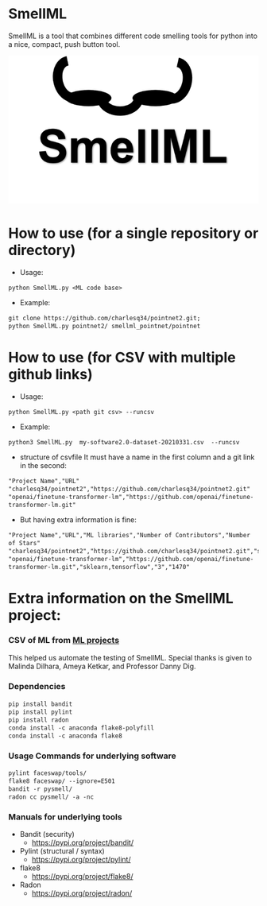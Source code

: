 # SmellML
SmellML is a tool that combines different code smelling tools for python into a nice, compact, push button tool.

![logo for SmellML](figs/logo.png)

# How to use (for a single repository or directory)

* Usage:
```
python SmellML.py <ML code base>
```

* Example:
```
git clone https://github.com/charlesq34/pointnet2.git;
python SmellML.py pointnet2/ smellml_pointnet/pointnet
```
# How to use (for CSV with multiple github links)
* Usage:
```
python SmellML.py <path git csv> --runcsv
```

* Example:
```
python3 SmellML.py  my-software2.0-dataset-20210331.csv  --runcsv
```

* structure of csvfile
It must have a name in the first column and a git link in the second:

```
"Project Name","URL"
"charlesq34/pointnet2","https://github.com/charlesq34/pointnet2.git"
"openai/finetune-transformer-lm","https://github.com/openai/finetune-transformer-lm.git"
```

* But having extra information is fine:

```
"Project Name","URL","ML libraries","Number of Contributors","Number of Stars"
"charlesq34/pointnet2","https://github.com/charlesq34/pointnet2.git","sklearn,tensorflow","3","1522"
"openai/finetune-transformer-lm","https://github.com/openai/finetune-transformer-lm.git","sklearn,tensorflow","3","1470"
```

# Extra information on the SmellML project:

### CSV of ML from [ML projects](https://serene-beach-16261.herokuapp.com/)
This helped us automate the testing of SmellML. Special thanks is given to Malinda Dilhara, Ameya Ketkar, and Professor Danny Dig.

### Dependencies

```
pip install bandit
pip install pylint
pip install radon
conda install -c anaconda flake8-polyfill
conda install -c anaconda flake8
```

### Usage Commands for underlying software

```
pylint faceswap/tools/
flake8 faceswap/ --ignore=E501
bandit -r pysmell/
radon cc pysmell/ -a -nc
```

### Manuals for underlying tools

* Bandit (security)
    * https://pypi.org/project/bandit/
* Pylint (structural / syntax)
    * https://pypi.org/project/pylint/
* flake8
    * https://pypi.org/project/flake8/
* Radon
    * https://pypi.org/project/radon/
